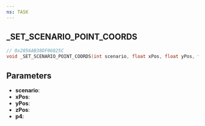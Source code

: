 ```yaml
---
ns: TASK
---
```

## _SET_SCENARIO_POINT_COORDS

```c
// 0x2056AB38DF06825C
void _SET_SCENARIO_POINT_COORDS(int scenario, float xPos, float yPos, float zPos, BOOL p4);
```

## Parameters
* **scenario**:
* **xPos**:
* **yPos**:
* **zPos**:
* **p4**:
